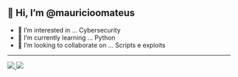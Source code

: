## 👋 Hi, I’m @mauricioomateus
- 👀 I’m interested in ... Cybersecurity
- 🌱 I’m currently learning ... Python
- 💞️ I’m looking to collaborate on ... Scripts e exploits

<!-- ![EgUx](https://user-images.githubusercontent.com/18623418/187779334-5536deff-f592-469b-9fe4-71457a840639.gif) -->
<!--  ![EgUx](https://i.pinimg.com/originals/06/60/ef/0660efe82fa3da42ed56eef013171835.gif) -->
<!--   
<img height="150em" src="https://github-readme-stats.vercel.app/api?username=mauricioomateus&show_icons=true&theme=dracula" />
 <img height="150em" src="https://github-readme-stats.vercel.app/api/top-langs/?username=mauricioomateus&layout=compact&langs_count=16&theme=dracula&PAT_1=" /> 
</div> 
-->
</div>




---

<div>
  <a href="mailto:freehkly2@hotmail.com" >
  <img src="https://img.shields.io/badge/Gmail-D14836?style=for-the-badge&logo=gmail&logoColor=white" />
  </a>  <a href="https://www.linkedin.com/in/mauricio-mateus-883935107/" >
    <img src="https://img.shields.io/badge/LinkedIn-0077B5?style=for-the-badge&logo=linkedin&logoColor=white" />
  </a>
</div>




<!---
mauricioomateus/mauricioomateus is a ✨ special ✨ repository because its `README.md` (this file) appears on your GitHub profile.
You can click the Preview link to take a look at your changes.
--->
